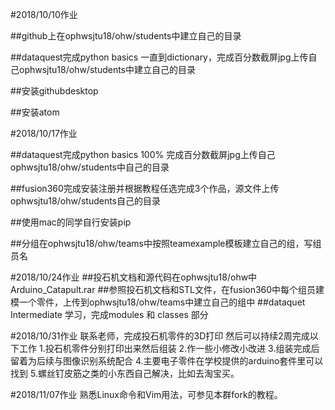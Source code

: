 #2018/10/10作业

##github上在ophwsjtu18/ohw/students中建立自己的目录

##dataquest完成python basics 一直到dictionary，完成百分数截屏jpg上传自己ophwsjtu18/ohw/students中建立自己的目录

##安装githubdesktop

##安装atom

#2018/10/17作业

##dataquest完成python basics 100% 完成百分数截屏jpg上传自己ophwsjtu18/ohw/students中自己的目录

##fusion360完成安装注册并根据教程任选完成3个作品，源文件上传ophwsjtu18/ohw/students自己的目录

##使用mac的同学自行安装pip

##分组在ophwsjtu18/ohw/teams中按照teamexample模板建立自己的组，写组员名


#2018/10/24作业
##投石机文档和源代码在ophwsjtu18/ohw中
Arduino_Catapult.rar
##参照投石机文档和STL文件，在fusion360中每个组员建模一个零件，上传到ophwsjtu18/ohw/teams中建立自己的组中
##dataquet Intermediate 学习，完成modules 和 classes 部分

#2018/10/31作业
联系老师，完成投石机零件的3D打印
然后可以持续2周完成以下工作
1.投石机零件分别打印出来然后组装
2.作一些小修改小改进
3.组装完成后留着为后续与图像识别系统配合
4.主要电子零件在学校提供的arduino套件里可以找到
5.螺丝钉皮筋之类的小东西自己解决，比如去淘宝买。

#2018/11/07作业
熟悉Linux命令和Vim用法，可参见本群fork的教程。
